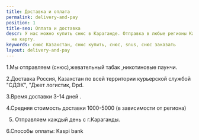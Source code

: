 ```yaml
---
title: Доставка и оплата
permalink: delivery-and-pay
position: 1
title-seo: Оплата и доставка
descr: У нас можно купить снюс в Караганде. Отправка в любые регионы Казахстана. Оплата
  на карту.
keywords: снюс Казахстан, снюс купить, снюс, snus, снюс заказать
layout: delivery-and-pay
---
```


1.Мы отправляем (снюс),жевательный табак ,никотиновые паунчи.

2.Доставка Россия, Казахстан по всей территории курьерской службой "СДЭК", "Джет логистик, Dpd.

3.Время доставки 3-14 дней .

4.Средняя стоимость доставки 1000-5000 (в зависимости от региона)

5. Отправляем каждый день с г.Караганды.

6.Способы оплаты: Kaspi bank